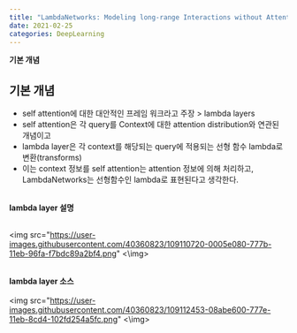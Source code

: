 ```yaml
---
title: "LambdaNetworks: Modeling long-range Interactions without Attention:ICLR 2021"
date: 2021-02-25
categories: DeepLearning
---
```


<b>기본 개념 </b> <br>
## 기본 개념 

* self attention에 대한 대안적인 프레임 워크라고 주장 > lambda layers <br>
* self attention은 각 query를 Context에 대한 attention distribution와 연관된 개념이고 <br>
* lambda layer은 각 context를 해당되는 query에 적용되는 선형 함수 lambda로 변환(transforms) <br>
* 이는 context 정보를 self attention는 attention 정보에 의해 처리하고, LambdaNetworks는 선형함수인 lambda로 표현된다고 생각한다. <br><br>

<b> lambda layer 설명 </b> <br><br>

<img src="https://user-images.githubusercontent.com/40360823/109110720-0005e080-777b-11eb-96fa-f7bdc89a2bf4.png" <\img> <br><br>

<b> lambda layer 소스 </b> <br><br>
<img src="https://user-images.githubusercontent.com/40360823/109112453-08abe600-777e-11eb-8cd4-102fd254a5fc.png" <\img> <br><br>
